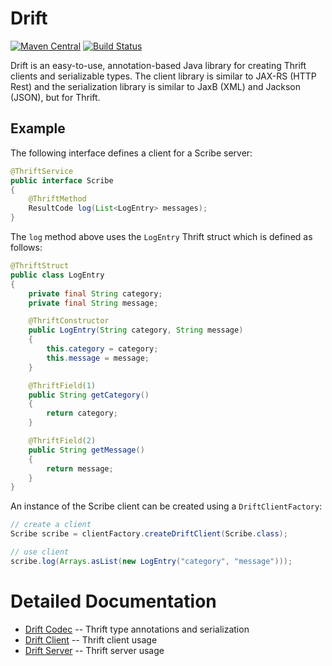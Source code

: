 # Drift
[![Maven Central](https://img.shields.io/maven-central/v/com.facebook.drift/drift-root.svg?label=Maven%20Central)](https://search.maven.org/#search%7Cga%7C1%7Cg%3A%22com.facebook.drift%22)
[![Build Status](https://travis-ci.com/prestodb/drift.svg?branch=master)](https://travis-ci.com/prestodb/drift)

Drift is an easy-to-use, annotation-based Java library for creating Thrift
clients and serializable types.  The client library is similar to JAX-RS
(HTTP Rest) and the serialization library is similar to JaxB (XML) and Jackson
(JSON), but for Thrift.

## Example

The following interface defines a client for a Scribe server:

```java
@ThriftService
public interface Scribe
{
    @ThriftMethod
    ResultCode log(List<LogEntry> messages);
}
```

The `log` method above uses the `LogEntry` Thrift struct which is defined as follows:

```java
@ThriftStruct
public class LogEntry
{
    private final String category;
    private final String message;

    @ThriftConstructor
    public LogEntry(String category, String message)
    {
        this.category = category;
        this.message = message;
    }

    @ThriftField(1)
    public String getCategory()
    {
        return category;
    }

    @ThriftField(2)
    public String getMessage()
    {
        return message;
    }
}
```

An instance of the Scribe client can be created using a `DriftClientFactory`:
```java
// create a client
Scribe scribe = clientFactory.createDriftClient(Scribe.class);

// use client
scribe.log(Arrays.asList(new LogEntry("category", "message")));
```

# Detailed Documentation

* [Drift Codec](drift-codec) -- Thrift type annotations and serialization
* [Drift Client](drift-client) -- Thrift client usage
* [Drift Server](drift-server) -- Thrift server usage
